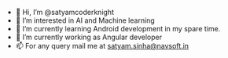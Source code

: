 - 👋 Hi, I’m @satyamcoderknight
- 👀 I’m interested in AI and Machine learning
- 🌱 I’m currently learning Android development in my spare time.
- 💞️ I’m currently working as Angular developer
- 📫 For any query mail me at satyam.sinha@navsoft.in

<!---
satyamcoderknight/satyamcoderknight is a ✨ special ✨ repository because its `README.md` (this file) appears on your GitHub profile.
You can click the Preview link to take a look at your changes.
--->
